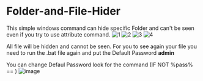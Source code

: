 # Folder-and-File-Hider

This simple windows command can hide specific Folder and can't be seen even if you try to use attribute command.
![1](https://user-images.githubusercontent.com/66483348/118281009-cde45f00-b4dd-11eb-8509-1852df4cabd1.JPG)
![2](https://user-images.githubusercontent.com/66483348/118280710-852ca600-b4dd-11eb-90c8-9d72b6976159.JPG)
![3](https://user-images.githubusercontent.com/66483348/118280717-86f66980-b4dd-11eb-9745-55d01e60a3cf.JPG)
![4](https://user-images.githubusercontent.com/66483348/118280724-88279680-b4dd-11eb-8b6d-1b91d3a38f30.JPG)

All file will be hidden and cannot be seen.
For you to see again your file you need to run the .bat file again and put the Default Password  ****admin****

You can change Defaul Password look for the command (IF NOT %pass% == )
![image](https://user-images.githubusercontent.com/66483348/118281352-2b78ab80-b4de-11eb-967b-bf158913308f.png)

